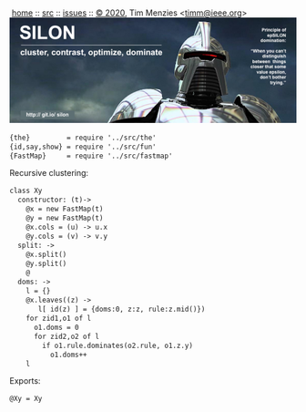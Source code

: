 <a name=top></a><p>       
&nbsp;[home](http://git.io/silon) ::
[src](https://github.com/timm/silon/raw/master/src) ::
[issues](http://git.io/silon) ::
<a href="https://github.com/timm/silon/raw/master/raw/master/LICENSE.md">&copy; 2020</a>,
Tim Menzies
<<a href="mailto:timm@ieee.org">timm&commat;ieee.org</a>>
<br>
[<img width=900 src="https://github.com/timm/silon/raw/master/etc/img/banner.jpg">](http://git.io/silon)<br>


    {the}         = require '../src/the'
    {id,say,show} = require '../src/fun'
    {FastMap}     = require '../src/fastmap'

Recursive clustering:

    class Xy
      constructor: (t)->
        @x = new FastMap(t)
        @y = new FastMap(t)
        @x.cols = (u) -> u.x
        @y.cols = (v) -> v.y
      split: ->
        @x.split()
        @y.split()
        @
      doms: ->
        l = {}
        @x.leaves((z) -> 
           l[ id(z) ] = {doms:0, z:z, rule:z.mid()})
        for zid1,o1 of l
          o1.doms = 0
          for zid2,o2 of l
            if o1.rule.dominates(o2.rule, o1.z.y)
              o1.doms++
        l
       
Exports:

    @Xy = Xy
